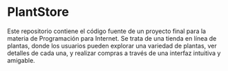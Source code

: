 # PlantStore
Este repositorio contiene el código fuente de un proyecto final para la materia de Programación para Internet. Se trata de una tienda en línea de plantas, donde los usuarios pueden explorar una variedad de plantas, ver detalles de cada una, y realizar compras a través de una interfaz intuitiva y amigable.
